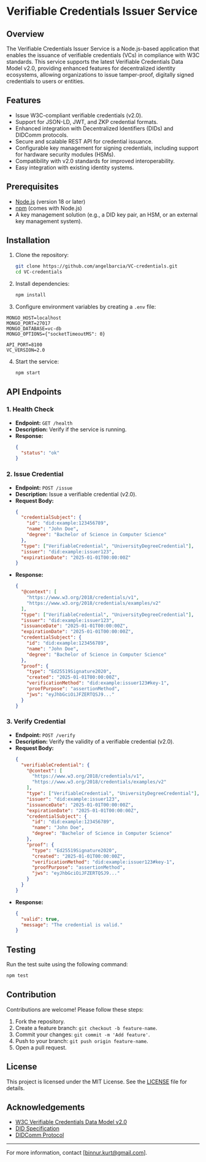 # Verifiable Credentials Issuer Service

## Overview
The Verifiable Credentials Issuer Service is a Node.js-based application that enables the issuance of verifiable credentials (VCs) in compliance with W3C standards. This service supports the latest Verifiable Credentials Data Model v2.0, providing enhanced features for decentralized identity ecosystems, allowing organizations to issue tamper-proof, digitally signed credentials to users or entities.

## Features
- Issue W3C-compliant verifiable credentials (v2.0).
- Support for JSON-LD, JWT, and ZKP credential formats.
- Enhanced integration with Decentralized Identifiers (DIDs) and DIDComm protocols.
- Secure and scalable REST API for credential issuance.
- Configurable key management for signing credentials, including support for hardware security modules (HSMs).
- Compatibility with v2.0 standards for improved interoperability.
- Easy integration with existing identity systems.

## Prerequisites
- [Node.js](https://nodejs.org/) (version 18 or later)
- [npm](https://www.npmjs.com/) (comes with Node.js)
- A key management solution (e.g., a DID key pair, an HSM, or an external key management system).

## Installation

1. Clone the repository:
   ```bash
   git clone https://github.com/angelbarcia/VC-credentials.git
   cd VC-credentials
   ```

2. Install dependencies:
   ```bash
   npm install
   ```

3. Configure environment variables by creating a `.env` file:
  ```env
  MONGO_HOST=localhost
  MONGO_PORT=27017
  MONGO_DATABASE=vc-db
  MONGO_OPTIONS={"socketTimeoutMS": 0}
  
  API_PORT=8100
  VC_VERSION=2.0
  ```

4. Start the service:
   ```bash
   npm start
   ```

## API Endpoints

### 1. Health Check
- **Endpoint:** `GET /health`
- **Description:** Verify if the service is running.
- **Response:**
  ```json
  {
    "status": "ok"
  }
  ```

### 2. Issue Credential
- **Endpoint:** `POST /issue`
- **Description:** Issue a verifiable credential (v2.0).
- **Request Body:**
  ```json
  {
    "credentialSubject": {
      "id": "did:example:123456789",
      "name": "John Doe",
      "degree": "Bachelor of Science in Computer Science"
    },
    "type": ["VerifiableCredential", "UniversityDegreeCredential"],
    "issuer": "did:example:issuer123",
    "expirationDate": "2025-01-01T00:00:00Z"
  }
  ```
- **Response:**
  ```json
  {
    "@context": [
      "https://www.w3.org/2018/credentials/v1",
      "https://www.w3.org/2018/credentials/examples/v2"
    ],
    "type": ["VerifiableCredential", "UniversityDegreeCredential"],
    "issuer": "did:example:issuer123",
    "issuanceDate": "2025-01-01T00:00:00Z",
    "expirationDate": "2025-01-01T00:00:00Z",
    "credentialSubject": {
      "id": "did:example:123456789",
      "name": "John Doe",
      "degree": "Bachelor of Science in Computer Science"
    },
    "proof": {
      "type": "Ed25519Signature2020",
      "created": "2025-01-01T00:00:00Z",
      "verificationMethod": "did:example:issuer123#key-1",
      "proofPurpose": "assertionMethod",
      "jws": "eyJhbGciOiJFZERTQSJ9..."
    }
  }
  ```

### 3. Verify Credential
- **Endpoint:** `POST /verify`
- **Description:** Verify the validity of a verifiable credential (v2.0).
- **Request Body:**
  ```json
  {
    "verifiableCredential": {
      "@context": [
        "https://www.w3.org/2018/credentials/v1",
        "https://www.w3.org/2018/credentials/examples/v2"
      ],
      "type": ["VerifiableCredential", "UniversityDegreeCredential"],
      "issuer": "did:example:issuer123",
      "issuanceDate": "2025-01-01T00:00:00Z",
      "expirationDate": "2025-01-01T00:00:00Z",
      "credentialSubject": {
        "id": "did:example:123456789",
        "name": "John Doe",
        "degree": "Bachelor of Science in Computer Science"
      },
      "proof": {
        "type": "Ed25519Signature2020",
        "created": "2025-01-01T00:00:00Z",
        "verificationMethod": "did:example:issuer123#key-1",
        "proofPurpose": "assertionMethod",
        "jws": "eyJhbGciOiJFZERTQSJ9..."
      }
    }
  }
  ```
- **Response:**
  ```json
  {
    "valid": true,
    "message": "The credential is valid."
  }
  ```

## Testing
Run the test suite using the following command:
```bash
npm test
```

## Contribution
Contributions are welcome! Please follow these steps:
1. Fork the repository.
2. Create a feature branch: `git checkout -b feature-name`.
3. Commit your changes: `git commit -m 'Add feature'`.
4. Push to your branch: `git push origin feature-name`.
5. Open a pull request.

## License
This project is licensed under the MIT License. See the [LICENSE](LICENSE) file for details.

## Acknowledgements
- [W3C Verifiable Credentials Data Model v2.0](https://www.w3.org/TR/vc-data-model/)
- [DID Specification](https://www.w3.org/TR/did-core/)
- [DIDComm Protocol](https://identity.foundation/didcomm-messaging/spec/)

---
For more information, contact [binnur.kurt@gmail.com].

